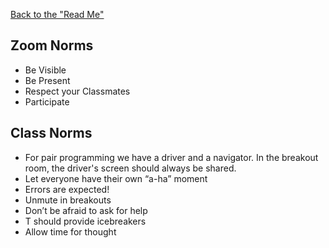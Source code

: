 [Back to the "Read Me"](#README.md)

## Zoom Norms
* Be Visible
* Be Present
* Respect your Classmates
* Participate 


## Class Norms

* For pair programming we have a driver and a navigator. In the breakout room, the driver's screen should always be shared.
* Let everyone have their own “a-ha” moment
* Errors are expected!  
* Unmute in breakouts
* Don’t be afraid to ask for help
* T should provide icebreakers
* Allow time for thought
